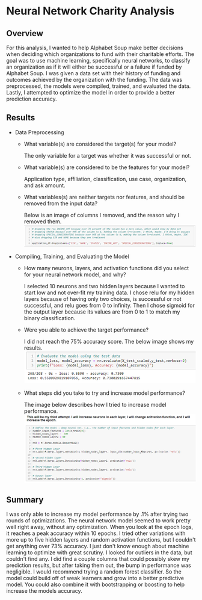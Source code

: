 # Neural Network Charity Analysis

## Overview

For this analysis, I wanted to help Alphabet Soup make better decisions when deciding which organizations to fund with their charitable efforts.
The goal was to use machine learning, specifically neural networks, to classify an organization as if it will either be successful or a failure
if funded by Alphabet Soup.  I was given a data set with their history of funding and outcomes achieved by the organization with the funding.
The data was preprocessed, the models were compiled, trained, and evaluated the data. Lastly, I attempted to optimize the model in order to
provide a better prediction accuracy.

## Results

- Data Preprocessing

	- What variable(s) are considered the target(s) for your model?

	  The only variable for a target was whether it was successful or not.

	- What variable(s) are considered to be the features for your model?

	  Application type, affiliation, classification, use case, organization, and ask amount.

	- What variables(s) are neither targets nor features, and should be removed from the input data?

	  Below is an image of columns I removed, and the reason why I removed them.
	  ![dropped columns](https://github.com/jseverin1984/Neural_Network_Charity_Analysis/blob/main/Resources/dropped_columns.png)

- Compiling, Training, and Evaluating the Model

	- How many neurons, layers, and activation functions did you select for your neural network model, and why?
	  
	  I selected 10 neurons and two hidden layers because I wanted to start low and not over-fit my training data. I chose relu for my hidden
	  layers because of having only two choices, is successful or not successful, and relu goes from 0 to infinity. Then I chose sigmoid for
	  the output layer because its values are from 0 to 1 to match my binary classification.

	- Were you able to achieve the target performance?

	  I did not reach the 75% accuracy score. The below image shows my results.
	  ![first attempt results](https://github.com/jseverin1984/Neural_Network_Charity_Analysis/blob/main/Resources/first_attempt_results.png)

	- What steps did you take to try and increase model performance?
	  
	  The image below describes how I tried to increase model performance.
	  ![third attempt](https://github.com/jseverin1984/Neural_Network_Charity_Analysis/blob/main/Resources/third_attempt.png)

## Summary

I was only able to increase my model performance by .1% after trying two rounds of optimizations.  The neural network model seemed to work pretty
well right away, without any optimization.  When you look at the epoch logs, it reaches a peak accuracy within 10 epochs.  I tried other variations
with more up to five hidden layers and random activation functions, but I couldn't get anything over 73% accuracy. I just don't know enough about
machine learning to optimize with great scrutiny. I looked for outliers in the data, but couldn't find any. I did find a couple columns that could possibly
skew my prediction results, but after taking them out, the bump in performance was negligible. I would recommend trying a random forest classifier. So the
model could build off of weak learners and grow into a better predictive model. You could also combine it with bootstrapping or boosting to help increase
the models accuracy.
	  